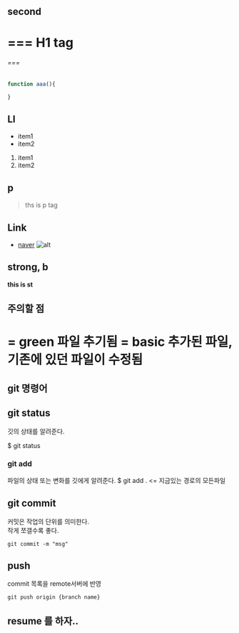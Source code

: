 ## second
# === H1 tag
###### === 

```js
function aaa(){

}
```

## LI
- item1
- item2


1. item1 
2. item2


## p
> ths is p tag 

## Link


- [naver](www.naver.com)
![alt](https://search.pstatic.net/common/?src=http%3A%2F%2Fcafefiles.naver.net%2FMjAyMDA2MDZfMTcg%2FMDAxNTkxMzcwMDIxMTg4.x4YdAUAUpf3FMj4OBcuZg6X_NWpICMsKnRVwpTlPmFQg.8scjPLGsnK83CaanKTrt8O-rmeKap8XUFOSpR4YPhqsg.JPEG%2FexternalFile.jpg&type=sc960_832)

## strong, b
**this is st**

##  주의할 점
= green 파일 추기됨
= basic 추가된 파일, 기존에 있던 파일이 수정됨
= 

## git 명령어

## git status
깃의 상태를 알려준다.

$ git status

### git add 
파일의 상태 또는 변화를 깃에게 알려준다.
$ git add . <= 지금있는 경로의 모든파일

## git commit
커밋은 작업의 단위를 의미한다.    
작게 쪼갤수록 좋다.

```
git commit -m "msg"
```

## push
commit 목록을 remote서버에 반영
```
git push origin {branch name}
```








## resume 를 하자..


